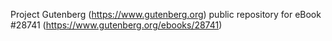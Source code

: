 Project Gutenberg (https://www.gutenberg.org) public repository for eBook #28741 (https://www.gutenberg.org/ebooks/28741)

